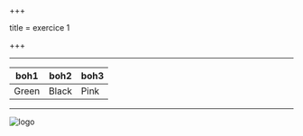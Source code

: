 +++

title = exercice 1


+++

-------------------------------------------------
|boh1		|boh2		|boh3		|
|---------------|---------------|---------------|
|Green		|Black		|Pink		|
-------------------------------------------------
![logo](https://biodiversitypmc.sibils.org/img/logo_banner.7ff68d4d.png)

